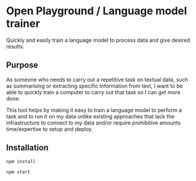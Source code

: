 # Open Playground / Language model trainer

Quickly and easily train a language model to process data and give desired results.

## Purpose 

As someone who needs to carry out a repetitive task on textual data, such as summarising or extracting specific information from text, I want to be able to quickly train a computer to carry out that task so I can get more done.

This tool helps by making it easy to train a language model to perform a task and to run it on my data unlike existing approaches that lack the infrastructure to connect to my data and/or require prohibitive amounts time/expertise to setup and deploy.

## Installation

```bash
npm install
```

```bash
npm start
```